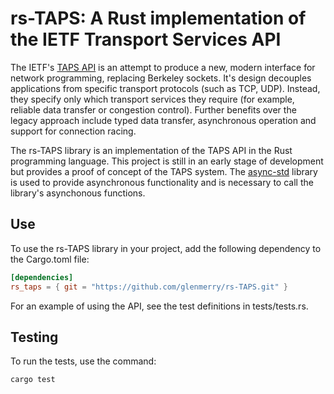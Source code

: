 # rs-TAPS: A Rust implementation of the IETF Transport Services API

The IETF's [TAPS API](https://datatracker.ietf.org/doc/draft-ietf-taps-arch) is an attempt to produce a new, modern interface for network programming, replacing Berkeley sockets. It's design decouples applications from specific transport protocols (such as TCP, UDP). Instead, they specify only which transport services they require (for example, reliable data transfer or congestion control). Further benefits over the legacy approach include typed data transfer, asynchronous operation and support for connection racing. 

The rs-TAPS library is an implementation of the TAPS API in the Rust programming language. This project is still in an early stage of development but provides a proof of concept of the TAPS system. The [async-std](https://github.com/async-rs/async-std) library is used to provide asynchronous functionality and is necessary to call the library's asynchonous functions.

## Use

To use the rs-TAPS library in your project, add the following dependency to the Cargo.toml file:

```toml
[dependencies]
rs_taps = { git = "https://github.com/glenmerry/rs-TAPS.git" }
```

For an example of using the API, see the test definitions in tests/tests.rs.

## Testing

To run the tests, use the command:

```
cargo test
```

